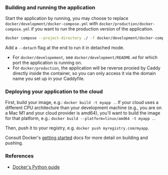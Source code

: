 ### Building and running the application

Start the application by running, you may choose to replace `docker/development/docker-compose.yml` with `docker/production/docker-compose.yml` if you want to run the production version of the application.

```bash
docker compose --project-directory ./ -f docker/development/docker-compose.yml --env-file docker/development/.env up --build --remove-orphans
```

Add a `--detach` flag at the end to run it in detached mode.

- For `docker/developement`, see `docker/development/README.md` for which port the application is running on.
- For `docker/production`, the application will be reverse proxied by Caddy directly inside the container, so you can only access it via the domain name you set up in your Caddyfile.

### Deploying your application to the cloud

First, build your image, e.g.: `docker build -t myapp .`.
If your cloud uses a different CPU architecture than your development
machine (e.g., you are on a Mac M1 and your cloud provider is amd64),
you'll want to build the image for that platform, e.g.:
`docker build --platform=linux/amd64 -t myapp .`.

Then, push it to your registry, e.g. `docker push myregistry.com/myapp`.

Consult Docker's [getting started](https://docs.docker.com/go/get-started-sharing/)
docs for more detail on building and pushing.

### References
* [Docker's Python guide](https://docs.docker.com/language/python/)
